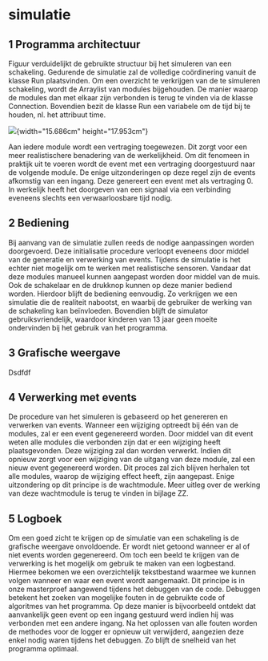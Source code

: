 simulatie
=========

1 Programma architectuur
------------------------

Figuur verduidelijkt de gebruikte structuur bij het simuleren van een
schakeling. Gedurende de simulatie zal de volledige coördinering vanuit
de klasse Run plaatsvinden. Om een overzicht te verkrijgen van de te
simuleren schakeling, wordt de Arraylist van modules bijgehouden. De
manier waarop de modules dan met elkaar zijn verbonden is terug te
vinden via de klasse Connection. Bovendien bezit de klasse Run een
variabele om de tijd bij te houden, nl. het attribuut time.

![](Pictures/10000000000001FE000002472B4D046D74F1D399.png){width="15.686cm"
height="17.953cm"}

Aan iedere module wordt een vertraging toegewezen. Dit zorgt voor een
meer realistischere benadering van de werkelijkheid. Om dit fenomeen in
praktijk uit te voeren wordt de event met een vertraging doorgestuurd
naar de volgende module. De enige uitzonderingen op deze regel zijn de
events afkomstig van een ingang. Deze genereert een event met als
vertraging 0. In werkelijk heeft het doorgeven van een signaal via een
verbinding eveneens slechts een verwaarloosbare tijd nodig.

2 Bediening
-----------

Bij aanvang van de simulatie zullen reeds de nodige aanpassingen worden
doorgevoerd. Deze initialisatie procedure verloopt eveneens door middel
van de generatie en verwerking van events. Tijdens de simulatie is het
echter niet mogelijk om te werken met realistische sensoren. Vandaar dat
deze modules manueel kunnen aangepast worden door middel van de muis.
Ook de schakelaar en de drukknop kunnen op deze manier bediend worden.
Hierdoor blijft de bediening eenvoudig. Zo verkrijgen we een simulatie
die de realiteit nabootst, en waarbij de gebruiker de werking van de
schakeling kan beïnvloeden. Bovendien blijft de simulator
gebruiksvriendelijk, waardoor kinderen van 13 jaar geen moeite
ondervinden bij het gebruik van het programma.

3 Grafische weergave
--------------------

Dsdfdf

4 Verwerking met events
-----------------------

De procedure van het simuleren is gebaseerd op het genereren en
verwerken van events. Wanneer een wijziging optreedt bij één van de
modules, zal er een event gegenereerd worden. Door middel van dit event
weten alle modules die verbonden zijn dat er een wijziging heeft
plaatsgevonden. Deze wijziging zal dan worden verwerkt. Indien dit
opnieuw zorgt voor een wijziging van de uitgang van deze module, zal een
nieuw event gegenereerd worden. Dit proces zal zich blijven herhalen tot
alle modules, waarop de wijziging effect heeft, zijn aangepast. Enige
uitzondering op dit principe is de wachtmodule. Meer uitleg over de
werking van deze wachtmodule is terug te vinden in bijlage ZZ.

5 Logboek
---------

Om een goed zicht te krijgen op de simulatie van een schakeling is de
grafische weergave onvoldoende. Er wordt niet getoond wanneer er al of
niet events worden gegenereerd. Om toch een beeld te krijgen van de
verwerking is het mogelijk om gebruik te maken van een logbestand.
Hiermee bekomen we een overzichtelijk tekstbestand waarmee we kunnen
volgen wanneer en waar een event wordt aangemaakt. Dit principe is in
onze masterproef aangewend tijdens het debuggen van de code. Debuggen
betekent het zoeken van mogelijke fouten in de gebruikte code of
algoritmes van het programma. Op deze manier is bijvoorbeeld ontdekt dat
aanvankelijk geen event op een ingang gestuurd werd indien hij was
verbonden met een andere ingang. Na het oplossen van alle fouten worden
de methodes voor de logger er opnieuw uit verwijderd, aangezien deze
enkel nodig waren tijdens het debuggen. Zo blijft de snelheid van het
programma optimaal.
